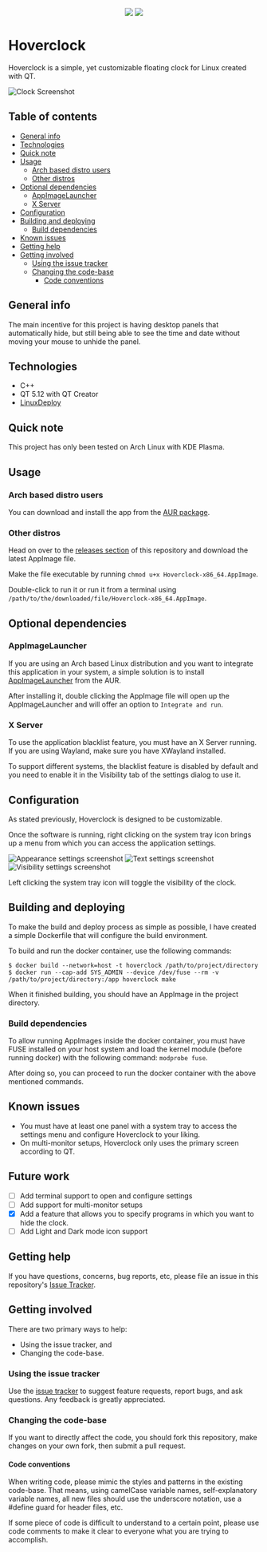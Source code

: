 <p align="center">
    <img src="images/logo.png"/>
    <a href="https://github.com/kostoskistefan/hoverclock/releases">
        <img src="https://img.shields.io/github/release/kostoskistefan/hoverclock?style=for-the-badge"/>
    </a>
</p>

# Hoverclock 

Hoverclock is a simple, yet customizable floating clock for Linux created with QT. 

![Clock Screenshot](images/clock.jpg)

## Table of contents
* [General info](#general-info)
* [Technologies](#technologies)
* [Quick note](#quick-note)
* [Usage](#usage)
  * [Arch based distro users](#arch-based-distro-users)
  * [Other distros](#other-distros)
* [Optional dependencies](#optional-dependencies)
  * [AppImageLauncher](#appimagelauncher)
  * [X Server](#x-server)
* [Configuration](#configuration)
* [Building and deploying](#building-and-deploying)
  * [Build dependencies](#build-dependencies)
* [Known issues](#known-issues)
* [Getting help](#getting-help)
* [Getting involved](#getting-involved)
  * [Using the issue tracker](#using-the-issue-tracker)
  * [Changing the code-base](#changing-the-code-base)
    * [Code conventions](#code-conventions)

## General info
The main incentive for this project is having desktop panels that automatically hide, but still being able to see the time and date without moving your mouse to unhide the panel.

## Technologies
 * C++
 * QT 5.12 with QT Creator
 * [LinuxDeploy](https://github.com/linuxdeploy/linuxdeploy)

## Quick note
This project has only been tested on Arch Linux with KDE Plasma.

## Usage
### Arch based distro users
You can download and install the app from the [AUR package](https://aur.archlinux.org/packages/hoverclock-appimage/).

### Other distros
Head on over to the [releases section](https://github.com/kostoskistefan/hoverclock/releases) of this repository and download the latest AppImage file. 

Make the file executable by running `chmod u+x Hoverclock-x86_64.AppImage`.

Double-click to run it or run it from a terminal using `/path/to/the/downloaded/file/Hoverclock-x86_64.AppImage`.

## Optional dependencies
### AppImageLauncher
If you are using an Arch based Linux distribution and you want to integrate this application in your system, a simple solution is to install [AppImageLauncher](https://aur.archlinux.org/packages/appimagelauncher/) from the AUR. 

After installing it, double clicking the AppImage file will open up the AppImageLauncher and will offer an option to `Integrate and run`.

### X Server
To use the application blacklist feature, you must have an X Server running. If you are using Wayland, make sure you have XWayland installed.

To support different systems, the blacklist feature is disabled by default and you need to enable it in the Visibility tab of the settings dialog to use it.

## Configuration
As stated previously, Hoverclock is designed to be customizable. 

Once the software is running, right clicking on the system tray icon brings up a menu from which you can access the application settings.

![Appearance settings screenshot](images/settings_appearance.png)
![Text settings screenshot](images/settings_text.png)
![Visibility settings screenshot](images/settings_visibility.png)

Left clicking the system tray icon will toggle the visibility of the clock.

## Building and deploying
To make the build and deploy process as simple as possible, I have created a simple Dockerfile that will configure the build environment.

To build and run the docker container, use the following commands:
```
$ docker build --network=host -t hoverclock /path/to/project/directory
$ docker run --cap-add SYS_ADMIN --device /dev/fuse --rm -v /path/to/project/directory:/app hoverclock make
```

When it finished building, you should have an AppImage in the project directory.

### Build dependencies
To allow running AppImages inside the docker container, you must have FUSE installed on your host system and load the kernel module (before running docker) with the following command: `modprobe fuse`.

After doing so, you can proceed to run the docker container with the above mentioned commands.

## Known issues
 * You must have at least one panel with a system tray to access the settings menu and configure Hoverclock to your liking.
 * On multi-monitor setups, Hoverclock only uses the primary screen according to QT.

## Future work
- [ ] Add terminal support to open and configure settings
- [ ] Add support for multi-monitor setups
- [x] Add a feature that allows you to specify programs in which you want to hide the clock.
- [ ] Add Light and Dark mode icon support

## Getting help
If you have questions, concerns, bug reports, etc, please file an issue in this repository's [Issue Tracker](https://github.com/kostoskistefan/hoverclock/issues).

## Getting involved
There are two primary ways to help:

* Using the issue tracker, and
* Changing the code-base.

### Using the issue tracker
Use the [issue tracker](https://github.com/kostoskistefan/hoverclock/issues) to suggest feature requests, report bugs, and ask questions. Any feedback is greatly appreciated.

### Changing the code-base
If you want to directly affect the code, you should fork this repository, make changes on your own fork, then submit a pull request. 

#### Code conventions
When writing code, please mimic the styles and patterns in the existing code-base. That means, using camelCase variable names, self-explanatory variable names, all new files should use the underscore notation, use a #define guard for header files, etc.

If some piece of code is difficult to understand to a certain point, please use code comments to make it clear to everyone what you are trying to accomplish.
